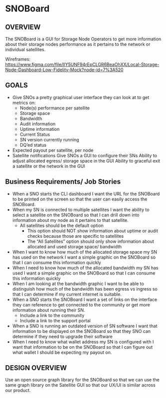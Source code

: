 # SNOBoard

## OVERVIEW

The SNOBoard is a GUI for Storage Node Operators to get more information about their storage nodes performance as it pertains to the network or individual satellites.

Wireframes:
https://www.figma.com/file/IlY5UNF94rEpCLGR6BeaOhXX/Local-Storage-Node-Dashboard-Low-Fidelity-Mock?node-id=7%3A520 

## GOALS

- Give SNOs a pretty graphical user interface they can look at to get metrics on:
  - Node(s) performance per satellite
  - Storage space
  - Bandwidth
  - Audit information
  - Uptime information
  - Current Status
  - SN version currently running
  - DQ’ed status
- Expected payout per satellite, per node
- Satellite notifications
Give SNOs a GUI to configure their SNs
Ability to adjust allocated egress/ storage space in the GUI
Ability to graceful exit a satellite or the network in the GUI

## Business Requirements/ Job Stories

- When a SNO starts the CLI dashboard I want the URL for the SNOBoard to be printed on the screen so that the user can easily access the SNOBoard.
- When my SN is connected to multiple satellites I want the ability to select a satellite on the SNOBoard so that I can drill down into information about my node as it pertains to that satellite.
	- All satellites should be the default option
		- This option should NOT show information about uptime or audit checks because those are specific to satellites
		- The “All Satellites” option should only show information about allocated and used storage space/ bandwidth 
- When I want to know how much of the allocated storage space my SN has used on the network I want a simple graphic on the SNOBoard so that I can consume this information quickly
- When I need to know how much of the allocated bandwidth my SN has used I want a simple graphic on the SNOBoard so that I can consume this information quickly
- When I am looking at the bandwidth graphic I want to be able to distinguish how much of the bandwidth has been egress vs ingress so that I can determine if my current internet is suitable. 
- When a SNO starts the SNOBoard I want a set of links on the interface they can reference to get connected to the community or get more information about running their SN.
	- Include a link to the community 
	- Include a link to the support portal
- When a SNO is running an outdated version of SN software I want that information to be displayed on the SNOBoard so that they SNO can determine if they need to upgrade their software
- When I need to know what wallet address my SN is configured with I want that information to be on the SNOBoard so that I can figure out what wallet I should be expecting my payout on. 

## DESIGN OVERVIEW

Use an open source graph library for the SNOBoard so that we can use the same graph library on the Satellite GUI so that our UX/UI is similar across our product.

